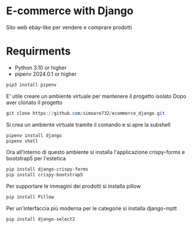 # E-commerce with Django
Sito web ebay-like per vendere e comprare prodotti

# Requirments
* Python 3.10 or higher
* pipenv 2024.0.1 or higher
```powershell
pip3 install pipenv
```
E' utile creare un ambiente virtuale per mantenere il progetto isolato
Dopo aver clonato il progetto 
```powershell
git clone https://github.com/simoare732/ecommerce_django.git
```
Si crea un ambiente virtuale tramite il comando e si apre la subshell 
```powershell
pipenv install django
pipenv shell
```
Ora all'interno di questo ambiente si installa l'applicazione crispy-forms e bootstrap5 per l'estetica
```powershell
pip install django-crispy-forms
pip install crispy-bootstrap5
```
Per supportare le immagini dei prodotti si installa pillow
```powershell
pip install Pillow
```
Per un'interfaccia più moderna per le categorie si installa django-mptt
```powershell
pip install django-select2
```